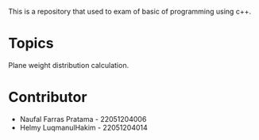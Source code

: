This is a repository that used to exam of basic of programming using c++.

# Topics
Plane weight distribution calculation.

# Contributor

- Naufal Farras Pratama - 22051204006
- Helmy LuqmanulHakim - 22051204014